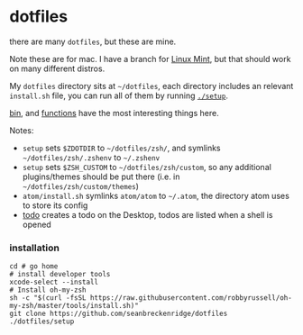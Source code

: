 # dotfiles

there are many `dotfiles`, but these are mine.

Note these are for mac. I have a branch for [Linux Mint](https://github.com/seanbreckenridge/dotfiles/tree/linux-mint), but that should work on many different distros. 

My `dotfiles` directory sits at `~/dotfiles`, each directory includes an relevant `install.sh` file, you can run all of them by running [`./setup`](/setup).

[bin](/bin), and [functions](/zsh/functions) have the most interesting things here.

Notes:
- `setup` sets `$ZDOTDIR` to `~/dotfiles/zsh/`, and symlinks `~/dotfiles/zsh/.zshenv` to `~/.zshenv`
- `setup` sets `$ZSH_CUSTOM` to `~/dotfiles/zsh/custom`, so any additional plugins/themes should be put there (i.e. in `~/dotfiles/zsh/custom/themes`)
- `atom/install.sh` symlinks `atom/atom` to `~/.atom`, the directory atom uses to store its config
- [todo](/bin/todo) creates a todo on the Desktop, todos are listed when a shell is opened

### installation

    cd # go home
    # install developer tools
    xcode-select --install
    # Install oh-my-zsh
    sh -c "$(curl -fsSL https://raw.githubusercontent.com/robbyrussell/oh-my-zsh/master/tools/install.sh)"
    git clone https://github.com/seanbreckenridge/dotfiles
    ./dotfiles/setup
